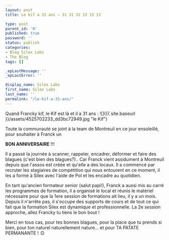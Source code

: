 ```yaml
---
layout: post
title: Le kif a 31 ans – 31 31 31 13 13 13

type: post
parent_id: '0'
published: true
password: ''
status: publish
categories:
- Blog Silex Labs
- The Blog
tags: []

_epLastMessage: ''
_epLastError: ''

display_name: Silex Labs
first_name: Silex Labs
last_name: ''
permalink: "/le-kif-a-31-ans/"
---
```


Quand Francky kif, le Kif est là et il a 31 ans
: 
![]({{ site.baseurl }}/assets/4525702233_dd3bc72949.jpg "le Kif")

Toute la communauté se joint à la team de Montreuil en ce jour ensoleillé, pour souhaiter à Franck un

**BON ANNIVERSAIRE** !!!

Il a passé la journée à scanner, rappeler, encadrer, déformer et faire des blagues (c'est bien des blagues?).. Car Franck vient assidument à Montreuil depuis que l'assos est créée et qu'elle a des locaux. Il a commencé par recruter les stagiaires de compétition qui nous entourent en ce moment, il les a formé à Silex avec l'aide de Pol et les encadre au quotidien.

En tant qu'ancien formateur senior (salut papi!), Franck a aussi mis au carré les programmes de formation, il a organisé le local et réunis le matériel nécessaire pour que la 1ere session de formations ait lieu, il y a un mois. Depuis il n'arrête pas, il s'occupe des supports de cours et de tout ce qui fait que la formation Silex est dynamique et professionnelle. La 2e session approche, allez Francky tu tiens le bon bout !

Merci en tous cas, pour tes bonnes blagues, pour la place que tu prends si bien, pour ton naturel naturellement nature... et pour TA PATATE PERMANANTE ! :D